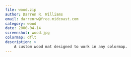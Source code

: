 ```yaml
---
file: wood.zip
author: Darren R. Williams
email: darrenrw@free.midcoast.com
category: wood
date: 2000-04-14
screenshot: wood.jpg
colormap: dflt
description: >
    A custom wood mat designed to work in any colormap.
---
```

